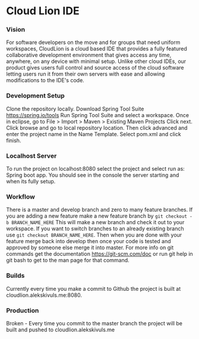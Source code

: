 Cloud Lion IDE
==============
### Vision ###
For software developers on the move and for groups that need uniform workspaces, CloudLion is a cloud based IDE that provides a fully featured collaborative development environment that gives access any time, anywhere, on any device with minimal setup. Unlike other cloud IDEs, our product gives users full control and source access of the cloud software letting users run it from their own servers with ease and allowing modifications to the IDE's code.

### Development Setup ###
Clone the repository locally.
Download Spring Tool Suite https://spring.io/tools
Run Spring Tool Suite and select a workspace.
Once in eclipse, go to File > Import > Maven > Existing Maven Projects
Click next. Click browse and go to local repository location.
Then click advanced and enter the project name in the Name Template.
Select pom.xml and click finish.

### Localhost Server ###
To run the project on localhost:8080 select the project and select run as: Spring boot app. You should see in the console the server starting and when its fully setup.

### Workflow ###
There is a master and develop branch and zero to many feature branches. If you are adding a new feature make a new feature branch by `git checkout -b BRANCH_NAME_HERE` This will make a new branch and check it out to your workspace. 
If you want to switch branches to an already existing branch use `git checkout BRANCH_NAME_HERE`. Then when you are done with your feature merge back into develop then once your code is tested and approved by someone else merge it into master. 
For more info on git commands get the documentation https://git-scm.com/doc or run git help <command name> in git bash to get to the man page for that command.

### Builds ###
Currently every time you make a commit to Github the project is built at cloudlion.alekskivuls.me:8080.

### Production ###
Broken - Every time you commit to the master branch the project will be built and pushed to cloudlion.alekskivuls.me